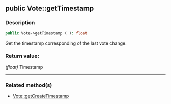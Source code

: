 ## public Vote::getTimestamp

### Description    

```php
public Vote->getTimestamp ( ): float
```

Get the timestamp corresponding of the last vote change.
    

### Return value:   

*(float)* Timestamp


---------------------------------------

### Related method(s)      

* [Vote::getCreateTimestamp](../Vote%20Class/public%20Vote--getCreateTimestamp.md)    
